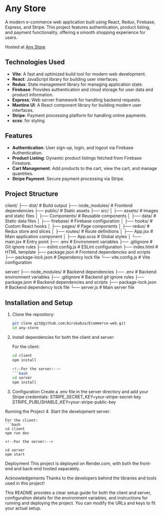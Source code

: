 # Any Store
A modern e-commerce web application built using React, Redux, Firebase, Express, and Stripe. This project features authentication, product listing, and payment functionality, offering a smooth shopping experience for users.

Hosted at [Any Store](https://any-store.onrender.com/)

## Technologies Used

- **Vite**: A fast and optimized build tool for modern web development.
- **React**: JavaScript library for building user interfaces.
- **Redux**: State management library for managing application state.
- **Firebase**: Provides authentication and cloud storage for user data and product information.
- **Express**: Web server framework for handling backend requests.
- **Mantine UI**: A React component library for building modern user interfaces.
- **Stripe**: Payment processing platform for handling online payments.
- **scss**:  for styling

## Features

- **Authentication**: User sign-up, login, and logout via Firebase Authentication.
- **Product Listing**: Dynamic product listings fetched from Firebase Firestore.
- **Cart Management**: Add products to the cart, view the cart, and manage quantities.
- **Stripe Payment**: Secure payment processing via Stripe.

## Project Structure

client/
├── dist/                  # Build output
├── node_modules/          # Frontend dependencies
├── public/               # Static assets
├── src/
│   ├── assets/          # Images and static files
│   ├── Components/      # Reusable components
│   ├── data/           # Static data files
│   ├── firebase/       # Firebase configuration
│   ├── hooks/          # Custom React hooks
│   ├── pages/          # Page components
│   ├── redux/          # Redux store and slices
│   ├── routes/         # Route definitions
│   ├── App.jsx         # Main application component
│   ├── App.scss        # Global styles
│   └── main.jsx        # Entry point
├── .env                # Environment variables
├── .gitignore         # Git ignore rules
├── eslint.config.js   # ESLint configuration
├── index.html         # HTML template
├── package.json       # Frontend dependencies and scripts
├── package-lock.json  # Dependency lock file
└── vite.config.js     # Vite configuration

server/
├── node_modules/      # Backend dependencies
├── .env              # Backend environment variables
├── .gitignore        # Backend git ignore rules
├── package.json      # Backend dependencies and scripts
├── package-lock.json # Backend dependency lock file
└── server.js         # Main server file


## Installation and Setup

1. Clone the repository:

   ```bash
   git clone git@github.com:birukabza/Ecommerce-web.git
   cd any-store

2. Install dependencies for both the client and server:

    For the client:
    ```bash
    cd client
    npm install

    <!--For the server:-->
    ```bash
    cd server
    npm install


3. Configuration
    Create a .env file in the server directory and add your Stripe credentials:
    STRIPE_SECRET_KEY=your-stripe-secret-key
    STRIPE_PUBLISHABLE_KEY=your-stripe-public-key


Running the Project
4. Start the development server:

    For the client:
    ```bash
    cd client
    npm run dev

    <!--For the server:-->
    
    cd server
    npm start


Deployment
This project is deployed on Render.com, with both the front-end and back-end hosted separately.


Acknowledgements
Thanks to the developers behind the libraries and tools used in this project!

This README provides a clear setup guide for both the client and server, configuration details for the environment variables, and instructions for running and deploying the project. You can modify the URLs and keys to fit your actual setup.
